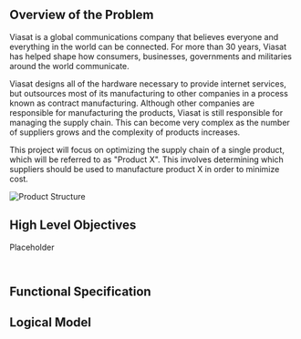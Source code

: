 ## Overview of the Problem

Viasat is a global communications company that believes everyone and everything in the world can be connected. For more than 30 years, Viasat has helped shape how consumers, businesses, governments and militaries around the world communicate.

Viasat designs all of the hardware necessary to provide internet services, but outsources most of its manufacturing to other companies in a process known as contract manufacturing.  Although other companies are responsible for manufacturing the products, Viasat is still responsible for managing the supply chain.  This can become very complex as the number of suppliers grows and the complexity of products increases.

This project will focus on optimizing the supply chain of a single product, which will be referred to as "Product X".  This involves determining which suppliers should be used to manufacture product X in order to minimize cost.

![Product Structure](https://github.com/RyanKohls/simulation-final-project/product_structure.PNG)

## High Level Objectives

Placeholder

```Metrics


```

## Functional Specification

## Logical Model
